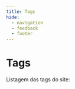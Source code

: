 ```yaml
---
title: Tags
hide:
  - navigation
  - feedback
  - footer
---
```


# Tags

Listagem das tags do site:

<!-- material/tags -->

